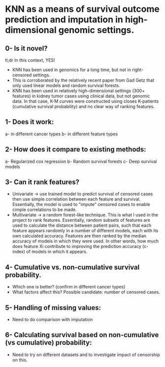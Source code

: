 # KNN as a means of survival outcome prediction and imputation in high-dimensional genomic settings. 

## 0- Is it novel?
   tl;dr In this context, YES!
   - KNN has been used in genomics for a long time, but not in right-censored settings.
   - This is corroborated by the relatively recent paper from Gad Getz that only used linear models and random survival forests.
   - KNN has been used in relatively high-dimensional settings (300+ features) in kidney tumor cases using clinical data, but not genomic data. In that case, K-M curves were constructed using closes K-patients (cumulative survival probability) and no clear way of ranking features. 

## 1- Does it work:
   a- in different cancer types
   b- in different feature types
   
## 2- How does it compare to existing methods:
   a- Regularized cox regression
   b- Random survival forests
   c- Deep survival models

## 3- Can it rank features?
   - Univariate -> use trained model to predict survival of censored cases then use simple correlation between each feature and survival. Essentially, the model is used to "impute" censored cases to enable cimple correlations to be made.
   - Multivariate -> a random forest-like technique. This is what I used in the project to rank features. Essentially, random subsets of features are used to calculate the distance between patient pairs, such that each feature appears randomly in a number of different models, each with its own calculated accuracy. Features are then ranked by the median accuracy of models in which they were used. In other words, how much does feature Xi contribute to improving the prediction accuracy (c-index) of models in which it appears.

## 4- Cumulative vs. non-cumulative survival probability.
   - Which one is better? (confirm in different cancer types)
   - What factors affect this? Possible candidate: number of censored cases.

## 5- Handling of missing values: 
   - Need to do comparison with imputation

## 6- Calculating survival based on non-cumulative (vs cumulative) probability:
   - Need to try on different datasets and to investigate impact of censorship on this.
